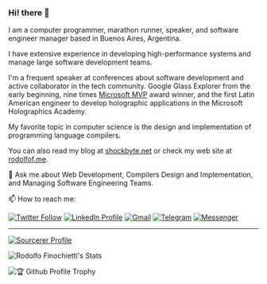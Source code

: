 ### Hi! there 👋

I am a computer programmer, marathon runner, speaker, and software engineer manager based in Buenos Aires, Argentina.

I have extensive experience in developing high-performance systems and manage large software development teams.


I'm a frequent speaker at conferences about software development and active collaborator in the tech community. Google Glass Explorer from the early beginning, nine times [Microsoft MVP](https://mvp.microsoft.com/en-us/PublicProfile/4034702?fullName=Rodolfo%20Finochietti) award winner, and the first Latin American engineer to develop holographic applications in the Microsoft Holographics Academy.

My favorite topic in computer science is the design and implementation of programming language compilers.

You can also read my blog at [shockbyte.net](https://shockbyte.net) or check my web site at [rodolfof.me](http://rodolfof.me).

💬 Ask me about Web Development, Compilers Design and Implementation, and Managing Software Engineering Teams.

📫 How to reach me:

[![Twitter Follow](https://img.shields.io/twitter/follow/rodolfof?style=social&logo=Twitter)](https://twitter.com/intent/follow?screen_name=rodolfof "Connect via Twitter")
[![LinkedIn Profile](https://img.shields.io/badge/LinkedIn-blue?style=flat&logo=LinkedIn)](https://www.linkedin.com/in/rodolfof "Connect via LinkedIn")
[![Gmail](https://img.shields.io/badge/-Email-c14438?style=flat&logo=Gmail&logoColor=white)](mailto:rodolfof@shockbyte.software "Connect via Email")
[![Telegram](https://img.shields.io/badge/-Telegram-0088CC?style=flat&logo=Telegram&logoColor=white)](https://t.me/rodolfof "Contact on Telegram")
[![Messenger](https://img.shields.io/badge/-Messenger-0078FF?style=flat&logo=Messenger&logoColor=white)](https://m.me/rodolfo.eduardo.finochietti "Connect on Facebook Messenger")

---

[![Sourcerer Profile](https://img.shields.io/badge/Sourcerer-Profile-brightgreen?style=plastic)](https://sourcerer.io/rfinochi)

![Rodolfo Finochietti's Stats](https://github-readme-stats.vercel.app/api?username=rfinochi&show_icons=true&count_private=true&theme=dracula)

![🏆 Github Profile Trophy](https://github-profile-trophy.vercel.app/?username=rfinochi&column=7&theme=dracula&no-frame=true)